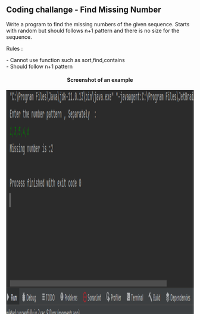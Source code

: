<h2>Coding challange - Find Missing Number </h2>

<P> Write a program to find the missing numbers of the given sequence. Starts with random but should follows n+1 pattern and there is no size for the sequence.</P>

 Rules : 
 <p>
   - Cannot use function such as sort,find,contains <br>
   - Should follow n+1 pattern
 <p>
<h4 align="center">Screenshot of an example</h4>
<!-- image -->
<img src="https://github.com/Randika97/Krish-training/blob/dev1/cch_missing-number/Screenshots/Screenshot%202022-03-07%20183853.png" alt="Screenshots" height="600" width="900">
 
